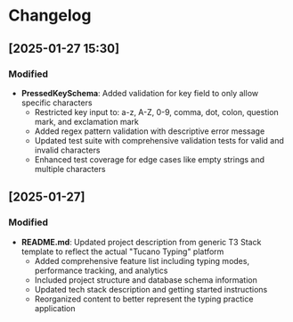 # Changelog

## [2025-01-27 15:30]

### Modified
- **PressedKeySchema**: Added validation for key field to only allow specific characters
  - Restricted key input to: a-z, A-Z, 0-9, comma, dot, colon, question mark, and exclamation mark
  - Added regex pattern validation with descriptive error message
  - Updated test suite with comprehensive validation tests for valid and invalid characters
  - Enhanced test coverage for edge cases like empty strings and multiple characters

## [2025-01-27]

### Modified
- **README.md**: Updated project description from generic T3 Stack template to reflect the actual "Tucano Typing" platform
  - Added comprehensive feature list including typing modes, performance tracking, and analytics
  - Included project structure and database schema information
  - Updated tech stack description and getting started instructions
  - Reorganized content to better represent the typing practice application
